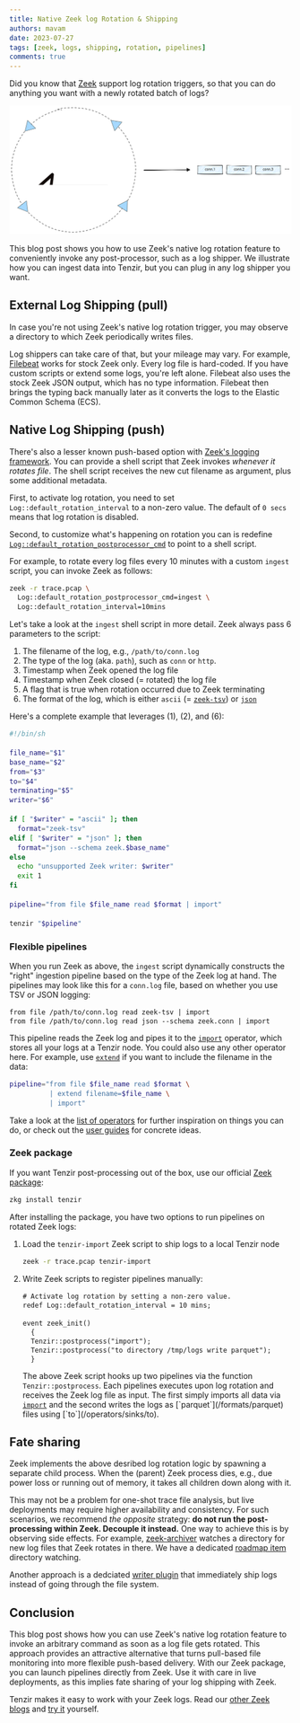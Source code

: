 ```yaml
---
title: Native Zeek log Rotation & Shipping
authors: mavam
date: 2023-07-27
tags: [zeek, logs, shipping, rotation, pipelines]
comments: true
---
```


Did you know that [Zeek](http://zeek.org) support log rotation triggers, so that
you can do anything you want with a newly rotated batch of logs?

![Zeek Log Rotation](zeek-log-rotation.excalidraw.svg)

<!-- truncate -->

This blog post shows you how to use Zeek's native log rotation feature to
conveniently invoke any post-processor, such as a log shipper. We illustrate how
you can ingest data into Tenzir, but you can plug in any log shipper you want.

## External Log Shipping (pull)

In case you're not using Zeek's native log rotation trigger, you may observe a
directory to which Zeek periodically writes files.

Log shippers can take care of that, but your mileage may vary. For example,
[Filebeat][filebeat] works for stock Zeek only. Every log file is hard-coded. If
you have custom scripts or extend some logs, you're left alone. Filebeat also
uses the stock Zeek JSON output, which has no type information. Filebeat then
brings the typing back manually later as it converts the logs to the Elastic
Common Schema (ECS).

[filebeat]: https://www.elastic.co/guide/en/beats/filebeat/current/filebeat-module-zeek.html

## Native Log Shipping (push)

There's also a lesser known push-based option with [Zeek's logging
framework](https://docs.zeek.org/en/master/frameworks/logging.html). You can
provide a shell script that Zeek invokes *whenever it rotates file*. The shell
script receives the new cut filename as argument, plus some additional metadata.

First, to activate log rotation, you need to set
`Log::default_rotation_interval` to a non-zero value. The default of `0 secs`
means that log rotation is disabled.

Second, to customize what's happening on rotation you can is redefine
[`Log::default_rotation_postprocessor_cmd`](https://docs.zeek.org/en/master/scripts/base/frameworks/logging/main.zeek.html#id-Log::default_rotation_postprocessor_cmd)
to point to a shell script.

For example, to rotate every log files every 10 minutes with a custom `ingest`
script, you can invoke Zeek as follows:

```bash
zeek -r trace.pcap \
  Log::default_rotation_postprocessor_cmd=ingest \
  Log::default_rotation_interval=10mins
```

Let's take a look at the `ingest` shell script in more detail. Zeek always pass
6 parameters to the script:

1. The filename of the log, e.g., `/path/to/conn.log`
2. The type of the log (aka. `path`), such as `conn` or `http`.
3. Timestamp when Zeek opened the log file
4. Timestamp when Zeek closed (= rotated) the log file
5. A flag that is true when rotation occurred due to Zeek terminating
6. The format of the log, which is either `ascii` (=
   [`zeek-tsv`](/formats/zeek-tsv)) or [`json`](/formats/json)

Here's a complete example that leverages (1), (2), and (6):

```bash title="ingest"
#!/bin/sh

file_name="$1"
base_name="$2"
from="$3"
to="$4"
terminating="$5"
writer="$6"

if [ "$writer" = "ascii" ]; then
  format="zeek-tsv"
elif [ "$writer" = "json" ]; then
  format="json --schema zeek.$base_name"
else
  echo "unsupported Zeek writer: $writer"
  exit 1
fi

pipeline="from file $file_name read $format | import"

tenzir "$pipeline"
```

### Flexible pipelines

When you run Zeek as above, the `ingest` script dynamically constructs the
"right" ingestion pipeline based on the type of the Zeek log at hand. The
pipelines may look like this for a `conn.log` file, based on whether you use TSV
or JSON logging:

```
from file /path/to/conn.log read zeek-tsv | import
from file /path/to/conn.log read json --schema zeek.conn | import
```

This pipeline reads the Zeek log and pipes it to the
[`import`](/operators/sinks/import) operator, which stores all your logs at a
Tenzir node. You could also use any other operator here. For example, use
[`extend`](/operators/transformations/extend) if you want to include the
filename in the data:

```bash
pipeline="from file $file_name read $format \
          | extend filename=$file_name \
          | import"
```

Take a look at the [list of operators](/operators) for further inspiration on
things you can do, or check out the [user guides](/user-guides) for concrete
ideas.

### Zeek package

If you want Tenzir post-processing out of the box, use our official [Zeek
package](https://github.com/tenzir/zeek-tenzir):

```bash
zkg install tenzir
```

After installing the package, you have two options to run pipelines on rotated
Zeek logs:

1. Load the `tenzir-import` Zeek script to ship logs to a local Tenzir node

    ```bash
    zeek -r trace.pcap tenzir-import
    ```

2. Write Zeek scripts to register pipelines manually:

   ```zeek
   # Activate log rotation by setting a non-zero value.
   redef Log::default_rotation_interval = 10 mins;
 
   event zeek_init()
     {
     Tenzir::postprocess("import");
     Tenzir::postprocess("to directory /tmp/logs write parquet");
     }
   ```

   The above Zeek script hooks up two pipelines via the function
   `Tenzir::postprocess`. Each pipelines executes upon log rotation and receives
   the Zeek log file as input. The first simply imports all data via
   [`import`](/operators/sinks/import`) and the second writes the logs as
   [`parquet`](/formats/parquet) files using [`to`](/operators/sinks/to).

## Fate sharing

Zeek implements the above desribed log rotation logic by spawning a separate
child process. When the (parent) Zeek process dies, e.g., due power loss or
running out of memory, it takes all children down along with it.

This may not be a problem for one-shot trace file analysis, but live deployments
may require higher availability and consistency. For such scenarios, we
recommend *the opposite* strategy: **do not run the post-processing within Zeek.
Decouple it instead.** One way to achieve this is by observing side effects. For
example, [zeek-archiver](https://github.com/zeek/zeek-archiver) watches a
directory for new log files that Zeek rotates in there. We have a dedicated
[roadmap item](https://github.com/tenzir/public-roadmap/issues/51) directory
watching.

Another approach is a dedciated [writer
plugin](/blog/mobilizing-zeek-logs#writer-plugin) that immediately ship logs
instead of going through the file system.

## Conclusion

This blog post shows how you can use Zeek's native log rotation feature to
invoke an arbitrary command as soon as a log file gets rotated. This approach
provides an attractive alternative that turns pull-based file monitoring into
more flexible push-based delivery. With our Zeek package, you can launch
pipelines directly from Zeek. Use it with care in live deployments, as this
implies fate sharing of your log shipping with Zeek.

Tenzir makes it easy to work with your Zeek logs. Read our [other Zeek
blogs](/blog/tags/zeek) and [try it](/get-started) yourself.
